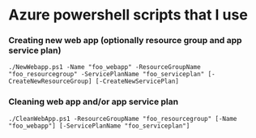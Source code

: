 # Azure powershell scripts that I use

### Creating new web app (optionally resource group and app service plan)
    ./NewWebapp.ps1 -Name "foo_webapp" -ResourceGroupName "foo_resourcegroup" -ServicePlanName "foo_serviceplan" [-CreateNewResourceGroup] [-CreateNewServicePlan]

### Cleaning web app and/or app service plan
    ./CleanWebApp.ps1 -ResourceGroupName "foo_resourcegroup" [-Name "foo_webapp"] [-ServicePlanName "foo_serviceplan"]